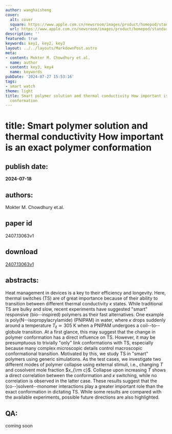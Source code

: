 ```yaml
---
author: wanghaisheng
cover:
  alt: cover
  square: https://www.apple.com.cn/newsroom/images/product/homepod/standard/Apple-HomePod-hero-230118_big.jpg.large_2x.jpg
  url: https://www.apple.com.cn/newsroom/images/product/homepod/standard/Apple-HomePod-hero-230118_big.jpg.large_2x.jpg
description: ''
featured: true
keywords: key1, key2, key3
layout: ../../layouts/MarkdownPost.astro
meta:
- content: Mokter M. Chowdhury et.al.
  name: author
- content: key3, key4
  name: keywords
pubDate: '2024-07-27 15:53:16'
tags:
- smart watch
theme: light
title: Smart polymer solution and thermal conductivity How important is an exact polymer
  conformation
---
```


# title: Smart polymer solution and thermal conductivity How important is an exact polymer conformation 
## publish date: 
**2024-07-18** 
## authors: 
  Mokter M. Chowdhury et.al. 
## paper id
2407.13063v1
## download
[2407.13063v1](http://arxiv.org/abs/2407.13063v1)
## abstracts:
Heat management in devices is a key to their efficiency and longevity. Here, thermal switches (TS) are of great importance because of their ability to transition between different thermal conductivity $\kappa$ states. While traditional TS are bulky and slow, recent experiments have suggested "smart" responsive (bio--inspired) polymers as their fast alternatives. One example is poly(N--isopropylacrylamide) (PNIPAM) in water, where $\kappa$ drops suddenly around a temperature $T_{\ell} \simeq 305$ K when a PNIPAM undergoes a coil--to--globule transition. At a first glance, this may suggest that the change in polymer conformation has a direct influence on TS. However, it may be presumptuous to trivially "only" link conformations with TS, especially because many complex microscopic details control macroscopic conformational transition. Motivated by this, we study TS in "smart" polymers using generic simulations. As the test cases, we investigate two different modes of polymer collapse using external stimuli, i.e., changing $T$ and cosolvent mole fraction $x_{\rm c}$. Collapse upon increasing $T$ shows a direct correlation between the conformation and $\kappa$ switching, while no correlation is observed in the latter case. These results suggest that the (co--)solvent--monomer interactions play a greater important role than the exact conformation in dictating TS. While some results are compared with the available experiments, possible future directions are also highlighted.
## QA:
coming soon
